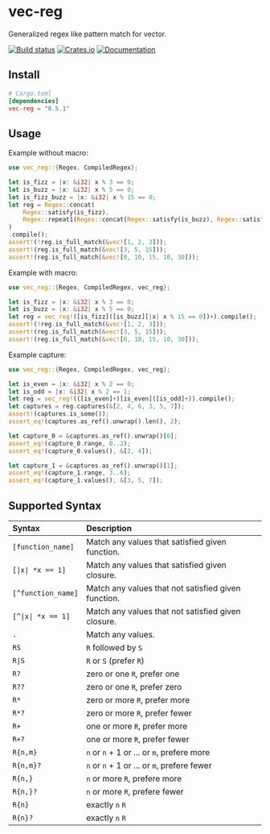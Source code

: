 # vec-reg

Generalized regex like pattern match for vector.

[![Build status](https://github.com/pocket7878/vec-reg/actions/workflows/check.yaml/badge.svg?branch=main)](https://github.com/pocket7878/vec-reg/actions/workflows/check.yml)
[![Crates.io](https://img.shields.io/crates/v/vec-reg)](https://crates.io/crates/vec-reg)
[![Documentation](https://docs.rs/vec-reg/badge.svg)](https://docs.rs/vec-reg)

## Install

```toml
# Cargo.toml
[dependencies]
vec-reg = "0.5.1"
```

## Usage

Example without macro:

```rust
use vec_reg::{Regex, CompiledRegex};

let is_fizz = |x: &i32| x % 3 == 0;
let is_buzz = |x: &i32| x % 5 == 0;
let is_fizz_buzz = |x: &i32| x % 15 == 0;
let reg = Regex::concat(
    Regex::satisfy(is_fizz),
    Regex::repeat1(Regex::concat(Regex::satisfy(is_buzz), Regex::satisfy(is_fizz_buzz)), true),
)
.compile();
assert!(!reg.is_full_match(&vec![1, 2, 3]));
assert!(reg.is_full_match(&vec![3, 5, 15]));
assert!(reg.is_full_match(&vec![6, 10, 15, 10, 30]));
```

Example with macro:

```rust
use vec_reg::{Regex, CompiledRegex, vec_reg};

let is_fizz = |x: &i32| x % 3 == 0;
let is_buzz = |x: &i32| x % 5 == 0;
let reg = vec_reg!([is_fizz]([is_buzz][|x| x % 15 == 0])+).compile();    
assert!(!reg.is_full_match(&vec![1, 2, 3]));
assert!(reg.is_full_match(&vec![3, 5, 15]));
assert!(reg.is_full_match(&vec![6, 10, 15, 10, 30]));
```

Example capture:

```rust
use vec_reg::{Regex, CompiledRegex, vec_reg};

let is_even = |x: &i32| x % 2 == 0;
let is_odd = |x: &i32| x % 2 == 1;
let reg = vec_reg!(([is_even]+)[is_even]([is_odd]+)).compile();
let captures = reg.captures(&[2, 4, 6, 3, 5, 7]);
assert!(captures.is_some());
assert_eq!(captures.as_ref().unwrap().len(), 2);

let capture_0 = &captures.as_ref().unwrap()[0];
assert_eq!(capture_0.range, 0..2);
assert_eq!(capture_0.values(), &[2, 4]);

let capture_1 = &captures.as_ref().unwrap()[1];
assert_eq!(capture_1.range, 3..6);
assert_eq!(capture_1.values(), &[3, 5, 7]);
```

## Supported Syntax

| Syntax | Description |
|:--|:--|
| `[function_name]` | Match any values that satisfied given function. |
| `[\|x\| *x == 1]` | Match any values that satisfied given closure. |
| `[^function_name]` | Match any values that not satisfied given function. |
| `[^\|x\| *x == 1]` | Match any values that not satisfied given closure. |
| `.` | Match any values. |
| `RS` | `R` followed by `S` |
| <code>R&#124;S</code> | `R` or `S` (prefer `R`) |
| `R?` | zero or one `R`, prefer one |
| `R??` | zero or one `R`, prefer zero |
| `R*` | zero or more `R`, prefer more |
| `R*?` | zero or more `R`, prefer fewer |
| `R+` | one or more `R`, prefer more |
| `R+?` | one or more `R`, prefer fewer |
| `R{n,m}` | `n` or `n` + 1 or ... or `m`, prefere more |
| `R{n,m}?` | `n` or `n` + 1 or ... or `m`, prefere fewer |
| `R{n,}` | `n` or more `R`, prefere more |
| `R{n,}?` | `n` or more `R`, prefere fewer |
| `R{n}` | exactly `n` `R` |
| `R{n}?` | exactly `n` `R` |

